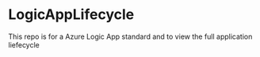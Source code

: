 # LogicAppLifecycle
This repo is for a Azure Logic App standard and to view the full application liefecycle
